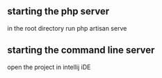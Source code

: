 ## starting the php server
in the root directory run php artisan serve 
## starting the command line server
open the project in intellij iDE
